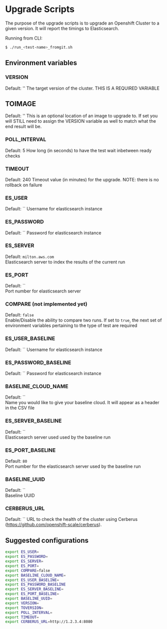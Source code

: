 # Upgrade Scripts

The purpose of the upgrade scripts is to upgrade an Openshift Cluster
to a given version. It will report the timings to Elasticsearch.

Running from CLI:

```sh
$ ./run_<test-name>_fromgit.sh 
```

## Environment variables

### VERSION
Default: ''
The target version of the cluster. THIS IS A REQUIRED VARIABLE

## TOIMAGE
Default: ''
This is an optional location of an image to upgrade to. If set you will STILL need to assign
the VERSION variable as well to match what the end result will be.

### POLL_INTERVAL
Default: 5
How long (in seconds) to have the test wait inbetween ready checks

### TIMEOUT
Default: 240
Timeout value (in minutes) for the upgrade. NOTE: there is no rollback on failure

### ES_USER
Default: `` 
Username for elasticsearch instance

### ES_PASSWORD
Default: `` 
Password for elasticsearch instance

### ES_SERVER
Default: `milton.aws.com`  
Elasticsearch server to index the results of the current run

### ES_PORT
Default: ``  
Port number for elasticsearch server

### COMPARE (not implemented yet)
Default: `false`   
Enable/Disable the ability to compare two runs. If set to `true`, the next set of environment variables pertaining to the type of test are required

### ES_USER_BASELINE
Default: `` 
Username for elasticsearch instance

### ES_PASSWORD_BASELINE
Default: ``
Password for elasticsearch instance

### BASELINE_CLOUD_NAME
Default: ``    
Name you would like to give your baseline cloud. It will appear as a header in the CSV file

### ES_SERVER_BASELINE 
Default: ``   
Elasticsearch server used used by the baseline run 

### ES_PORT_BASELINE
Default: `80`  
Port number for the elasticsearch server used by the baseline run

### BASELINE_UUID
Default: ``   
Baseline UUID 

### CERBERUS_URL
Default: ``
URL to check the health of the cluster using Cerberus (https://github.com/openshift-scale/cerberus).

## Suggested configurations

```sh
export ES_USER=
export ES_PASSWORD=
export ES_SERVER=
export ES_PORT=
export COMPARE=false
export BASELINE_CLOUD_NAME=
export ES_USER_BASELINE=
export ES_PASSWORD_BASELINE
export ES_SERVER_BASELINE=
export ES_PORT_BASELINE=
export BASELINE_UUID=
export VERSION=
export TOVERSION=
export POLL_INTERVAL=
export TIMEOUT=
export CERBERUS_URL=http://1.2.3.4:8080
```

